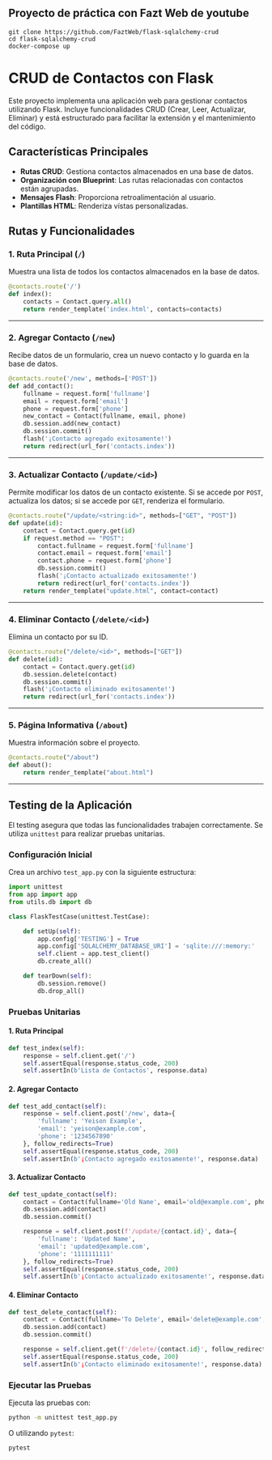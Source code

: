 ## Proyecto de práctica con Fazt Web de youtube
```
git clone https://github.com/FaztWeb/flask-sqlalchemy-crud
cd flask-sqlalchemy-crud
docker-compose up
```
# CRUD de Contactos con Flask
Este proyecto implementa una aplicación web para gestionar contactos utilizando Flask. Incluye funcionalidades CRUD (Crear, Leer, Actualizar, Eliminar) y está estructurado para facilitar la extensión y el mantenimiento del código.

## Características Principales

- **Rutas CRUD**: Gestiona contactos almacenados en una base de datos.
- **Organización con Blueprint**: Las rutas relacionadas con contactos están agrupadas.
- **Mensajes Flash**: Proporciona retroalimentación al usuario.
- **Plantillas HTML**: Renderiza vístas personalizadas.

## Rutas y Funcionalidades

### 1. Ruta Principal (`/`)
Muestra una lista de todos los contactos almacenados en la base de datos.

```python
@contacts.route('/')
def index():
    contacts = Contact.query.all()
    return render_template('index.html', contacts=contacts)
```

---

### 2. Agregar Contacto (`/new`)
Recibe datos de un formulario, crea un nuevo contacto y lo guarda en la base de datos.

```python
@contacts.route('/new', methods=['POST'])
def add_contact():
    fullname = request.form['fullname']
    email = request.form['email']
    phone = request.form['phone']
    new_contact = Contact(fullname, email, phone)
    db.session.add(new_contact)
    db.session.commit()
    flash('¡Contacto agregado exitosamente!')
    return redirect(url_for('contacts.index'))
```

---

### 3. Actualizar Contacto (`/update/<id>`)
Permite modificar los datos de un contacto existente. Si se accede por `POST`, actualiza los datos; si se accede por `GET`, renderiza el formulario.

```python
@contacts.route("/update/<string:id>", methods=["GET", "POST"])
def update(id):
    contact = Contact.query.get(id)
    if request.method == "POST":
        contact.fullname = request.form['fullname']
        contact.email = request.form['email']
        contact.phone = request.form['phone']
        db.session.commit()
        flash('¡Contacto actualizado exitosamente!')
        return redirect(url_for('contacts.index'))
    return render_template("update.html", contact=contact)
```

---

### 4. Eliminar Contacto (`/delete/<id>`)
Elimina un contacto por su ID.

```python
@contacts.route("/delete/<id>", methods=["GET"])
def delete(id):
    contact = Contact.query.get(id)
    db.session.delete(contact)
    db.session.commit()
    flash('¡Contacto eliminado exitosamente!')
    return redirect(url_for('contacts.index'))
```

---

### 5. Página Informativa (`/about`)
Muestra información sobre el proyecto.

```python
@contacts.route("/about")
def about():
    return render_template("about.html")
```

---

## Testing de la Aplicación

El testing asegura que todas las funcionalidades trabajen correctamente. Se utiliza `unittest` para realizar pruebas unitarias.

### Configuración Inicial

Crea un archivo `test_app.py` con la siguiente estructura:

```python
import unittest
from app import app
from utils.db import db

class FlaskTestCase(unittest.TestCase):

    def setUp(self):
        app.config['TESTING'] = True
        app.config['SQLALCHEMY_DATABASE_URI'] = 'sqlite:///:memory:'
        self.client = app.test_client()
        db.create_all()

    def tearDown(self):
        db.session.remove()
        db.drop_all()
```

### Pruebas Unitarias

#### 1. Ruta Principal

```python
def test_index(self):
    response = self.client.get('/')
    self.assertEqual(response.status_code, 200)
    self.assertIn(b'Lista de Contactos', response.data)
```

#### 2. Agregar Contacto

```python
def test_add_contact(self):
    response = self.client.post('/new', data={
        'fullname': 'Yeison Example',
        'email': 'yeison@example.com',
        'phone': '1234567890'
    }, follow_redirects=True)
    self.assertEqual(response.status_code, 200)
    self.assertIn(b'¡Contacto agregado exitosamente!', response.data)
```

#### 3. Actualizar Contacto

```python
def test_update_contact(self):
    contact = Contact(fullname='Old Name', email='old@example.com', phone='0000000000')
    db.session.add(contact)
    db.session.commit()

    response = self.client.post(f'/update/{contact.id}', data={
        'fullname': 'Updated Name',
        'email': 'updated@example.com',
        'phone': '1111111111'
    }, follow_redirects=True)
    self.assertEqual(response.status_code, 200)
    self.assertIn(b'¡Contacto actualizado exitosamente!', response.data)
```

#### 4. Eliminar Contacto

```python
def test_delete_contact(self):
    contact = Contact(fullname='To Delete', email='delete@example.com', phone='12345')
    db.session.add(contact)
    db.session.commit()

    response = self.client.get(f'/delete/{contact.id}', follow_redirects=True)
    self.assertEqual(response.status_code, 200)
    self.assertIn(b'¡Contacto eliminado exitosamente!', response.data)
```

### Ejecutar las Pruebas

Ejecuta las pruebas con:

```bash
python -m unittest test_app.py
```

O utilizando `pytest`:

```bash
pytest
```

